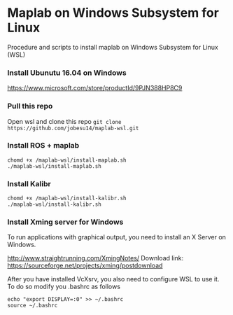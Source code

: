 # Maplab on Windows Subsystem for Linux

Procedure and scripts to install maplab on Windows Subsystem for Linux (WSL) 

### Install Ubunutu 16.04 on Windows

https://www.microsoft.com/store/productId/9PJN388HP8C9

### Pull this repo

Open wsl and clone this repo
```git clone https://github.com/jobesu14/maplab-wsl.git```

### Install ROS + maplab

```
chomd +x /maplab-wsl/install-maplab.sh
./maplab-wsl/install-maplab.sh
```

### Install Kalibr

```
chomd +x /maplab-wsl/install-kalibr.sh
./maplab-wsl/install-kalibr.sh
```

### Install Xming server for Windows

To run applications with graphical output, you need to install an X Server on Windows.

http://www.straightrunning.com/XmingNotes/
Download link: https://sourceforge.net/projects/xming/postdownload

After you have installed VcXsrv, you also need to configure WSL to use it. To do so modify you .bashrc as follows
```
echo "export DISPLAY=:0" >> ~/.bashrc
source ~/.bashrc
```
